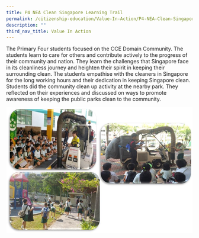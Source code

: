 ```yaml
---
title: P4 NEA Clean Singapore Learning Trail
permalink: /citizenship-education/Value-In-Action/P4-NEA-Clean-Singapore-Learning-Trail/
description: ""
third_nav_title: Value In Action
---
```

The Primary Four students focused on the CCE Domain Community. The students learn to care for others and contribute actively to the progress of their community and nation. They learn the challenges that Singapore face in its cleanliness journey and heighten their spirit in keeping their surrounding clean. The students empathise with the cleaners in Singapore for the long working hours and their dedication in keeping Singapore clean. Students did the community clean up activity at the nearby park. They reflected on their experiences and discussed on ways to promote awareness of keeping the public parks clean to the community.

![](/images/P4%20NEA.jpeg)